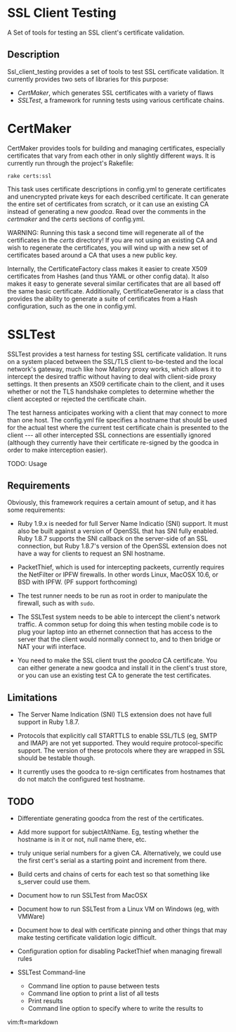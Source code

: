 SSL Client Testing
==================

A Set of tools for testing an SSL client's certificate validation.


Description
-----------

Ssl\_client\_testing provides a set of tools to test SSL certificate
validation. It currently provides two sets of libraries for this purpose:

* *CertMaker*, which generates SSL certificates with a variety of flaws
* *SSLTest*, a framework for running tests using various certificate chains.


CertMaker
=========

CertMaker provides tools for building and managing certificates, especially
certificates that vary from each other in only slightly different ways. It is
currently run through the project's Rakefile:

    rake certs:ssl

This task uses certificate descriptions in config.yml to generate certificates
and unencrypted private keys for each described certificate. It can generate
the entire set of certificates from scratch, or it can use an existing CA
instead of generating a new _goodca_. Read over the comments in the _certmaker_
and the _certs_ sections of config.yml.

WARNING: Running this task a second time will regenerate all of the
certificates in the _certs_ directory! If you are not using an existing CA and
wish to regenerate the certificates, you will wind up with a new set of
certificates based around a CA that uses a new public key.

Internally, the CertificateFactory class makes it easier to create X509
certificates from Hashes (and thus YAML or other config data). It also makes it
easy to generate several similar certificates that are all based off the same
basic certificate. Additionally, CertificateGenerator is a class that provides
the ability to generate a suite of certificates from a Hash configuration, such
as the one in config.yml.


SSLTest
=======

SSLTest provides a test harness for testing SSL certificate validation. It runs
on a system placed between the SSL/TLS client to-be-tested and the local
network's gateway, much like how Mallory proxy works, which allows it to
intercept the desired traffic without having to deal with client-side proxy
settings. It then presents an X509 certificate chain to the client, and it uses
whether or not the TLS handshake completes to determine whether the client
accepted or rejected the certificate chain.

The test harness anticipates working with a client that may connect to more
than one host. The config.yml file specifies a hostname that should be used for
the actual test where the current test certificate chain is presented to the
client --- all other intercepted SSL connections are essentially ignored
(although they currently have their certificate re-signed by the goodca in
order to make interception easier).

TODO: Usage

Requirements
------------

Obviously, this framework requires a certain amount of setup, and it has some
requirements:

* Ruby 1.9.x is needed for full Server Name Indicatio (SNI) support. It must
  also be built against a version of OpenSSL that has SNI fully enabled. Ruby
  1.8.7 supports the SNI callback on the server-side of an SSL connection, but
  Ruby 1.8.7's version of the OpenSSL extension does not have a way for clients
  to request an SNI hostname.

* PacketThief, which is used for intercepting packeets, currently requires the
  NetFilter or IPFW firewalls. In other words Linux, MacOSX 10.6, or BSD with
  IPFW. (PF support forthcoming)

* The test runner needs to be run as root in order to manipulate the
  firewall, such as with `sudo`.

* The SSLTest system needs to be able to intercept the client's network
  traffic. A common setup for doing this when testing mobile code is to plug
  your laptop into an ethernet connection that has access to the server that
  the client would normally connect to, and to then bridge or NAT your wifi
  interface.

* You need to make the SSL client trust the _goodca_ CA certificate. You can
  either generate a new goodca and install it in the client's trust store, or
  you can use an existing test CA to generate the test certificates.

Limitations
-----------

* The Server Name Indication (SNI) TLS extension does not have full support in
  Ruby 1.8.7.

* Protocols that explicitly call STARTTLS to enable SSL/TLS (eg, SMTP and IMAP)
  are not yet supported. They would require protocol-specific support. The
  version of these protocols where they are wrapped in SSL should be testable
  though.

* It currently uses the goodca to re-sign certificates from hostnames that do
  not match the configured test hostname.

TODO
----

* Differentiate generating goodca from the rest of the certificates.

* Add more support for subjectAltName. Eg, testing whether the hostname is in
  it or not, null name there, etc.

* truly unique serial numbers for a given CA. Alternatively, we could use the
  first cert's serial as a starting point and increment from there.

* Build certs and chains of certs for each test so that something like
  s\_server could use them.

* Document how to run SSLTest from MacOSX

* Document how to run SSLTest from a Linux VM on Windows (eg, with VMWare)

* Document how to deal with certificate pinning and other things that may make
  testing certificate validation logic difficult.

* Configuration option for disabling PacketThief when managing firewall rules

* SSLTest Command-line
  * Command line option to pause between tests
  * Command line option to print a list of all tests
  * Print results
  * Command line option to specify where to write the results to

vim:ft=markdown

